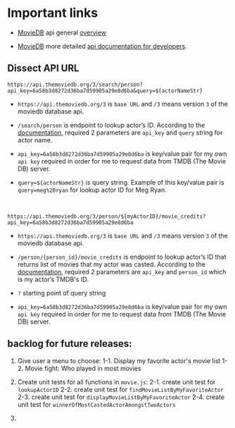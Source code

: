 # Important links

- [MovieDB](https://www.themoviedb.org/) api general [overview](https://www.themoviedb.org/documentation/api)

- [MovieDB](https://www.themoviedb.org/) more detailed [api documentation for developers](https://developers.themoviedb.org/3/getting-started/introduction).

## Dissect API URL

`https://api.themoviedb.org/3/search/person?api_key=6a58b3d8272d36ba7d59905a29e8d6ba&query=${actorNameStr}`

- `https://api.themoviedb.org/3` is `base URL` and `/3` means version `3` of the moviedb database api.

- `/search/person` is endpoint to lookup actor’s ID. According to the [documentation](https://developers.themoviedb.org/3/search/search-people), required 2 parameters are `api_key` and `query` string for actor name.

- `api_key=6a58b3d8272d36ba7d59905a29e8d6ba` is key/value pair for my own `api key` required in order for me to request data from TMDB (The Movie DB) server.

- `query=${actorNameStr}` is query string. Example of this key/value pair is `query=meg%20ryan` for lookup actor ID for Meg Ryan.

<br>

`https://api.themoviedb.org/3/person/${myActorID}/movie_credits?api_key=6a58b3d8272d36ba7d59905a29e8d6ba`

- `https://api.themoviedb.org/3` is `base URL` and `/3` means version `3` of the moviedb database api.

- `/person/{person_id}/movie_credits` is endpoint to lookup actor’s ID that returns list of movies that my actor was casted. According to the [documentation](https://developers.themoviedb.org/3/people/get-person-movie-credits), required 2 parameters are `api_key` and `person_id` which is my actor’s TMDB's ID.

- `?` starting point of query string

- `api_key=6a58b3d8272d36ba7d59905a29e8d6ba` is key/value pair for my own `api key` required in order for me to request data from TMDB (The Movie DB) server.

## backlog for future releases:

1. Give user a menu to choose:
   1-1. Display my favorite actor's movie list
   1-2. Movie fight: Who played in most movies

2. Create unit tests for all functions in `movie.js`:
   2-1. create unit test for `lookupActorID`
   2-2. create unit test for `findMovieListByMyFavoriteActor`
   2-3. create unit test for `displayMovieListByMyFavoriteActor`
   2-4. create unit test for `winnerOfMostCastedActorAmongstTwoActors`

3.
